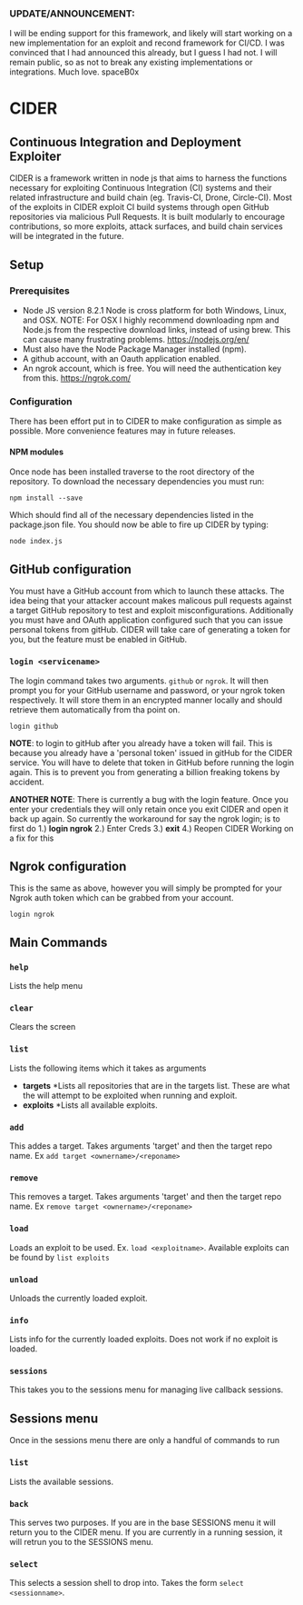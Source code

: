 ### UPDATE/ANNOUNCEMENT: 
I will be ending support for this framework, and likely will start working on a new implementation for an exploit and recond framework for CI/CD. I was convinced that I had announced this already, but I guess I had not. I will remain public, so as not to break any existing implementations or integrations. Much love. spaceB0x 

# CIDER
## Continuous Integration and Deployment Exploiter

CIDER is a framework written in node js that aims to harness the functions necessary for exploiting Continuous Integration (CI) systems and their related infrastructure and build chain (eg. Travis-CI, Drone, Circle-CI). Most of the exploits in CIDER exploit CI build systems through open GitHub repositories via malicious Pull Requests. It is built modularly to encourage contributions, so more exploits, attack surfaces, and build chain services will be integrated in the future.


## Setup
### Prerequisites 
* Node JS version 8.2.1 Node is cross platform for both Windows, Linux, and OSX. NOTE: For OSX I highly recommend downloading npm and    Node.js from the respective download links, instead of using brew. This can cause many frustrating problems. https://nodejs.org/en/
* Must also have the Node Package Manager installed (npm).
* A github account, with an Oauth application enabled.
* An ngrok account, which is free. You will need the authentication key from this. https://ngrok.com/

### Configuration
There has been effort put in to CIDER to make configuration as simple as possible. More convenience features may in future releases.

#### NPM modules
Once node has been installed traverse to the root directory of the repository. To download the necessary dependencies you must run:
```
npm install --save
```
Which should find all of the necessary dependencies listed in the package.json file. You should now be able to fire up CIDER by typing:
```
node index.js
```

## GitHub configuration
You must have a GitHub account from which to launch these attacks. The idea being that your attacker account makes malicous pull requests against a target GitHub repository to test and exploit misconfigurations. Additionally you must have and OAuth application configured such that you can issue personal tokens from gitHub. CIDER will take care of generating a token for you, but the feature must be enabled in GitHub.

### `login <servicename>`
The login command takes two arguments. `github` or `ngrok`. It will then prompt you for your GitHub username and password, or your ngrok token respectively. It will store them in an encrypted manner locally and should retrieve them automatically from tha point on. 
```
login github
```

__NOTE__: to login to gitHub after you already have a token will fail. This is because you already have a 'personal token' issued in gitHub for the CIDER service. You will have to delete that token in GitHub before running the login again. This is to prevent you from generating a billion freaking tokens by accident. 

__ANOTHER NOTE__: There is currently a bug with the login feature. Once you enter your credentials they will only retain once you exit CIDER and open it back up again. So currently the workaround for say the ngrok login; is to first do 
    1.) __login ngrok__
    2.) Enter Creds
    3.) __exit__
    4.) Reopen CIDER
Working on a fix for this

## Ngrok configuration
This is the same as above, however you will simply be prompted for your Ngrok auth token which can be grabbed from your account. 
```
login ngrok
```

## Main Commands
### `help`
Lists the help menu

### `clear`
Clears the screen

### `list`
Lists the following items which it takes as arguments
  - __targets__  *Lists all repositories that are in the targets list. These are what the will attempt to be exploited when running and exploit.
  - __exploits__ *Lists all available exploits. 

### `add`
This addes a target. Takes arguments 'target' and then the target repo name. Ex `add target <ownername>/<reponame>`

### `remove`
This removes a target. Takes arguments 'target' and then the target repo name. Ex `remove target <ownername>/<reponame>`

### `load`
Loads an exploit to be used. Ex. `load <exploitname>`. Available exploits can be found by `list exploits`

### `unload`
Unloads the currently loaded exploit.

### `info`
Lists info for the currently loaded exploits. Does not work if no exploit is loaded.

### `sessions`
This takes you to the sessions menu for managing live callback sessions.

## Sessions menu
Once in the sessions menu there are only a handful of commands to run
### `list`
Lists the available sessions.

### `back`
This serves two purposes. If you are in the base SESSIONS menu it will return you to the CIDER menu. If you are currently in a running session, it will retrun you to the SESSIONS menu.

### `select`
This selects a session shell to drop into. Takes the form `select <sessionname>`. 
